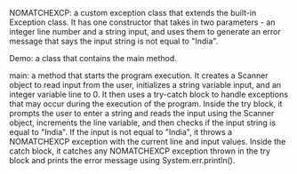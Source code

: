 NOMATCHEXCP: a custom exception class that extends the built-in Exception class. It has one constructor that takes in two parameters - an integer line number and a string input, and uses them to generate an error message that says the input string is not equal to "India".

Demo: a class that contains the main method.

main: a method that starts the program execution. 
It creates a Scanner object to read input from the user, initializes a string variable input, and an integer variable line to 0. It then uses a try-catch block to handle exceptions that may occur during the execution of the program. Inside the try block, it prompts the user to enter a string and reads the input using the Scanner object, increments the line variable, and then checks if the input string is equal to "India". If the input is not equal to "India", it throws a NOMATCHEXCP exception with the current line and input values. Inside the catch block, it catches any NOMATCHEXCP exception thrown in the try block and prints the error message using System.err.println().
